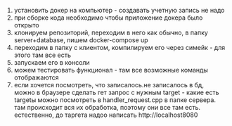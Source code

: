 1) установить докер на компьютер - создавать учетную запись не надо
2) при сборке кода необходимо чтобы приложение докера было открыто
3) клонируем репозиторий, переходим в него как обычно, в папку server+database, пишем docker-compose up
4) переходим в папку с клиентом, компилируем его через симейк - для этого там все есть
5) запускаем его в консоли
6) можем тестировать функционал - там все возможные команды отображаются
7) если хочется посмотреть, что записалось.не записалось в бд, можно в браузере сделать гет запрос с нужным target - какие есть targetы можно посмотреть в handler_request.cpp в папке сервера. там происходит вся их обработка, поэтому они все там есть. естественно, до таргета надоо написать http://localhost8080